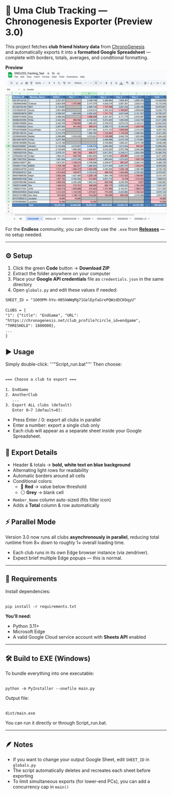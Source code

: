 # **📄 Uma Club Tracking — Chronogenesis Exporter (Preview 3.0)**

This project fetches **club friend history data** from [ChronoGenesis](https://chronogenesis.net/)  
and automatically exports it into a **formatted Google Spreadsheet** — complete with borders, totals, averages, and conditional formatting.

**Preview**
![preview](assets/preview.png)

For the **Endless** community, you can directly use the `.exe` from **[Releases](../../releases)** — no setup needed.

---

## ⚙️ Setup

1. Click the green **Code** button → **Download ZIP**
2. Extract the folder anywhere on your computer
3. Place your **Google API credentials** file as `credentials.json` in the same directory
4. Open `globals.py` and edit these values if needed:

```
SHEET_ID = "1O09PM-hYo-H05kWWqMg71GelEpfaGrePQWzdDCKOqyU"

CLUBS = {
"1": {"title": "EndGame", "URL": "https://chronogenesis.net/club_profile?circle_id=endgame", "THRESHOLD": 1800000},
...
}
```

## ▶️ Usage

Simply double-click:
'''"Script_run.bat"'''
Then choose:

```

=== Choose a club to export ===

1. EndGame
2. AnotherClub
   ...
3. Export ALL clubs (default)
   Enter 0–7 [default=0]:

```

- Press Enter / 0: export all clubs in parallel
- Enter a number: export a single club only
- Each club will appear as a separate sheet inside your Google Spreadsheet.

## 🧾 Export Details

- Header & totals → **bold, white text on blue background**
- Alternating light rows for readability
- Automatic borders around all cells
- Conditional colors:
  - 🔴 **Red** → value below threshold
  - ⚪ **Grey** → blank cell
- `Member_Name` column auto-sized (fits filter icon)
- Adds a **Total** column & row automatically

## ⚡ Parallel Mode

Version 3.0 now runs all clubs **asynchronously in parallel**, reducing total runtime from 8× down to roughly 1× overall loading time.

- Each club runs in its own Edge browser instance (via zendriver).
- Expect brief multiple Edge popups — this is normal.

---

## 🧰 Requirements

Install dependencies:

```

pip install -r requirements.txt

```

**You’ll need:**

- Python 3.11+
- Microsoft Edge
- A valid Google Cloud service account with **Sheets API** enabled

---

## 🛠 Build to EXE (Windows)

To bundle everything into one executable:

```

python -m PyInstaller --onefile main.py

```

Output file:

```

dist/main.exe

```

You can run it directly or through Script_run.bat.

---

## 🪶 Notes

- If you want to change your output Google Sheet, edit `SHEET_ID` in `globals.py`
- The script automatically deletes and recreates each sheet before exporting
- To limit simultaneous exports (for lower-end PCs), you can add a concurrency cap in `main()`

```

```
